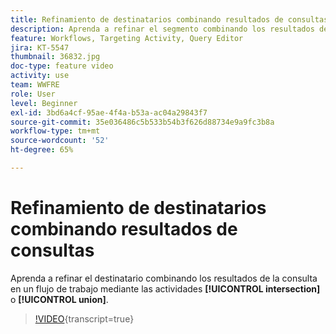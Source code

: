 ```yaml
---
title: Refinamiento de destinatarios combinando resultados de consultas
description: Aprenda a refinar el segmento combinando los resultados de la consulta en un flujo de trabajo mediante actividades de intersección o unión.
feature: Workflows, Targeting Activity, Query Editor
jira: KT-5547
thumbnail: 36832.jpg
doc-type: feature video
activity: use
team: WWFRE
role: User
level: Beginner
exl-id: 3bd6a4cf-95ae-4f4a-b53a-ac04a29843f7
source-git-commit: 35e036486c5b533b54b3f626d88734e9a9fc3b8a
workflow-type: tm+mt
source-wordcount: '52'
ht-degree: 65%

---
```


# Refinamiento de destinatarios combinando resultados de consultas

Aprenda a refinar el destinatario combinando los resultados de la consulta en un flujo de trabajo mediante las actividades **[!UICONTROL intersection]** o **[!UICONTROL union]**.

>[!VIDEO](https://video.tv.adobe.com/v/36832?quality=12&learn=on){transcript=true}
